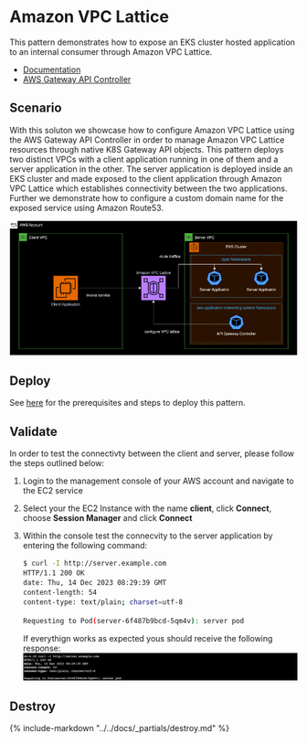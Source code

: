 # Amazon VPC Lattice

This pattern demonstrates how to expose an EKS cluster hosted application to an internal consumer through Amazon VPC Lattice.

- [Documentation](https://docs.aws.amazon.com/vpc-lattice/latest/ug/what-is-vpc-lattice.html)
- [AWS Gateway API Controller](https://www.gateway-api-controller.eks.aws.dev/)

## Scenario

With this soluton we showcase how to configure Amazon VPC Lattice using the AWS Gateway API Controller in order to manage Amazon VPC Lattice resources through native K8S Gateway API objects. This pattern deploys two distinct VPCs with a client application running in one of them and a server application in the other. The server application is deployed inside an EKS cluster and made exposed to the client application through Amazon VPC Lattice which establishes connectivity between the two applications. Further we demonstrate how to configure a custom domain name for the exposed service using Amazon Route53. 

![diagram](assets/diagram.png)


## Deploy

See [here](https://aws-ia.github.io/terraform-aws-eks-blueprints/getting-started/#prerequisites) for the prerequisites and steps to deploy this pattern.

## Validate

In order to test the connectivty between the client and server, please follow the steps outlined below:

1. Login to the management console of your AWS account and navigate to the EC2 service
2. Select your the EC2 Instance with the name **client**, click **Connect**, choose **Session Manager** and click **Connect**
3. Within the console test the connecvity to the server application by entering the following command:

    ```sh
    $ curl -I http://server.example.com
    HTTP/1.1 200 OK
    date: Thu, 14 Dec 2023 08:29:39 GMT
    content-length: 54
    content-type: text/plain; charset=utf-8

    Requesting to Pod(server-6f487b9bcd-5qm4v): server pod

    ```

    If everythign works as expected yous should receive the following response:
    ![output](assets/server-response.jpeg)

## Destroy

{%
   include-markdown "../../docs/_partials/destroy.md"
%}
